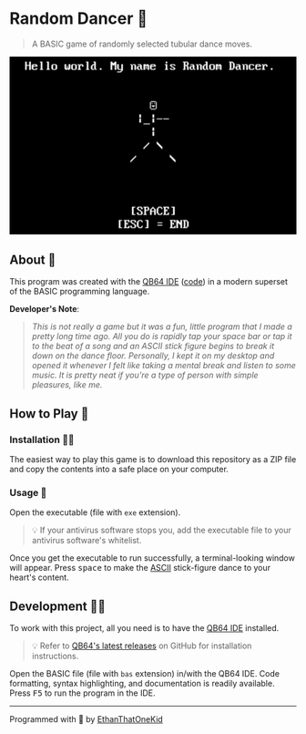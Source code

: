 # Random Dancer 🕺

> A BASIC game of randomly selected tubular dance moves.

![`Random_Dancer.exe` Demo](Random_Dancer.gif)

## About 💬

This program was created with the [QB64 IDE][qb64_home] ([code][qb64_gh]) in a modern superset of the BASIC programming language.

**Developer's Note**:

> *This is not really a game but it was a fun, little program that I made a pretty long time ago. All you do is rapidly tap your space bar or tap it to the beat of a song and an ASCII stick figure begins to break it down on the dance floor. Personally, I kept it on my desktop and opened it whenever I felt like taking a mental break and listen to some music. It is pretty neat if you're a type of person with simple pleasures, like me.*

## How to Play 💾

### Installation 👨‍💻

The easiest way to play this game is to download this repository as a ZIP file and copy the contents into a safe place on your computer.

### Usage 🎷

Open the executable (file with `exe` extension).

> 💡 If your antivirus software stops you, add the executable file to your antivirus software's whitelist.

Once you get the executable to run successfully, a terminal-looking window will appear.
Press <kbd>space</kbd> to make the [ASCII][ascii_info] stick-figure dance to your heart's content.

## Development 👨‍💻

To work with this project, all you need is to have the [QB64 IDE][qb64_home] installed.

> 💡 Refer to [QB64's latest releases][qb64_releases] on GitHub for installation instructions.

Open the BASIC file (file with `bas` extension) in/with the QB64 IDE.
Code formatting, syntax highlighting, and documentation is readily available.
Press <kbd>F5</kbd> to run the program in the IDE.

---

Programmed with 💖 by [EthanThatOneKid][author_gh]

[qb64_home]: https://www.qb64.org/portal/
[qb64_gh]: https://github.com/QB64Team/qb64
[qb64_releases]: https://github.com/QB64Team/qb64/releases
[ascii_info]: https://en.wikipedia.org/wiki/ASCII_art
[author_gh]: https://github.com/ethanthatonekid 